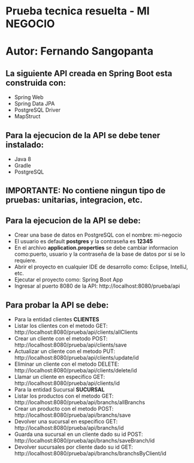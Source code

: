 # Prueba tecnica resuelta - MI NEGOCIO
# Autor: Fernando Sangopanta 
## La siguiente API creada en Spring Boot esta construida con: 
- Spring Web
- Spring Data JPA
- PostgreSQL Driver
- MapStruct

## Para la ejecucion de la API se debe tener instalado: 
- Java 8
- Gradle
- PostgreSQL

## IMPORTANTE: No contiene ningun tipo de pruebas: unitarias, integracion, etc.

## Para la ejecucion de la API se debe: 
- Crear una base de datos en PostgreSQL con el nombre: mi-negocio
- El usuario es default **postgres** y la contraseña es **12345**
- En el archivo **application.properties** se debe cambiar informacion como:puerto, usuario y la contraseña de la base de datos por si se lo requiere.
- Abrir el proyecto en cualquier IDE de desarrollo como: Eclipse, IntelliJ, etc.
- Ejecutar el proyecto como: Spring Boot App
- Ingresar al puerto 8080 de la API: http://localhost:8080/prueba/api

## Para probar la API se debe:
- Para la entidad clientes **CLIENTES**
- Listar los clientes  con el metodo GET: http://localhost:8080/prueba/api/clients/allClients
- Crear un cliente con el metodo POST: http://localhost:8080/prueba/api/clients/save
- Actualizar un cliente con el metodo PUT: http://localhost:8080/prueba/api/clients/update/id
- Eliminar un cliente con el metodo DELETE: http://localhost:8080/prueba/api/clients/delete/id
- Llamar un cliente en especifico GET: http://localhost:8080/prueba/api/clients/id
- Para la entidad Sucursal **SUCURSAL**
- Listar los productos  con el metodo GET: http://localhost:8080/prueba/api/branchs/allBranchs
- Crear un producto con el metodo POST: http://localhost:8080/prueba/api/branchs/save
- Devolver una sucursal en especifico GET: http://localhost:8080/prueba/api/branchs/id
- Guarda una sucursal en un cliente dado su id POST: http://localhost:8080/prueba/api/branchs/saveBranch/id
- Devolver sucursales por cliente dado su id GET: http://localhost:8080/prueba/api/branchs/branchsByClient/id









